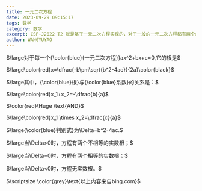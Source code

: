 ```yaml
---
title: 一元二次方程
date: 2023-09-29 09:15:17
tags: 数学
category: 数学
excerpt: CSP-J2022 T2 就是基于一元二次方程实现的，对于一般的一元二次方程都有两个解。
author: WANGYUYAO
---
```


$\large对于每一个{\color{blue}{一元二次方程}}ax^2+bx+c=0,它的根是$

$\large\color{red}x=\dfrac{-b\pm\sqrt{b^2-4ac}}{2a}\color{black}$

$\large其中，{\color{blue}根}与{\color{blue}系数}的关系是：$

$\large\color{red}x_1+x_2=-\dfrac{b}{a}$

$\color{red}\Huge \text{AND}$

$\large\color{red}x_1 \times x_2=\dfrac{c}{a}$

$\large{\color{blue}判别式}为\Delta=b^2-4ac.$

$\large当\Delta>0时，方程有两个不相等的实数根；$

$\large当\Delta=0时，方程有两个相等的实数根；$

$\large当\Delta<0时，方程无实数根。$

$\scriptsize \color{grey}\text{以上内容来自bing.com}$

